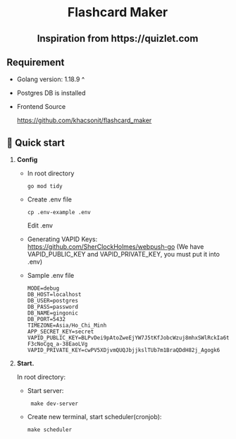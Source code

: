 <h1 align="center">
  Flashcard Maker
</h1>

<h2 align="center">
  Inspiration from https://quizlet.com
</h2>

## Requirement

- Golang version: 1.18.9 ^
- Postgres DB is installed
- Frontend Source

  https://github.com/khacsonit/flashcard_maker

## 🚀 Quick start

1. **Config**
    + In root directory

         ```shell
         go mod tidy
         ```

    + Create .env file

         ```shell
         cp .env-example .env
         ```

      Edit .env

    + Generating VAPID Keys: https://github.com/SherClockHolmes/webpush-go (We have VAPID_PUBLIC_KEY and
      VAPID_PRIVATE_KEY, you must put it into .env)

    + Sample .env file

         ```shell
         MODE=debug
         DB_HOST=localhost
         DB_USER=postgres
         DB_PASS=password
         DB_NAME=gingonic
         DB_PORT=5432
         TIMEZONE=Asia/Ho_Chi_Minh
         APP_SECRET_KEY=secret
         VAPID_PUBLIC_KEY=BLPvDei9pAtoZweEjYW7J5tKfJobcWzuj8mhxSWlRckIa6tW5lHeur7xZUGGh65AURT-F3cNoCgq_a-38EaoLVg
         VAPID_PRIVATE_KEY=cwPV5XDjvmQUQJbjjkslTUb7m1BraQDdH82j_Agogk6
         ```

2. **Start.**

   In root directory:
    + Start server:
        ```shell
         make dev-server
         ```
    + Create new terminal, start scheduler(cronjob):
         ```shell
         make scheduler
         ```
